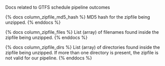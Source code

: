 Docs related to GTFS schedule pipeline outcomes

{% docs column_zipfile_md5_hash %}
MD5 hash for the zipfile being unzipped.
{% enddocs %}

{% docs column_zipfile_files %}
List (array) of filenames found inside the zipfile being unzipped.
{% enddocs %}

{% docs column_zipfile_dirs %}
List (array) of directories found inside the zipfile being unzipped.
If more than one directory is present, the zipfile is not valid for our pipeline.
{% enddocs %}
